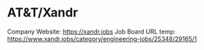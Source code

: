 # AT&T/Xandr

Company Website: https://xandr.jobs
Job Board URL temp: https://www.xandr.jobs/category/engineering-jobs/25348/29165/1